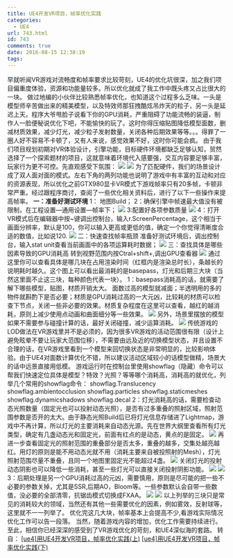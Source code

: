 ```yaml
---
title: UE4开发VR项目，帧率优化实践
categories:
  - UE4
url: 743.html
id: 743
comments: true
date: 2016-08-15 12:38:19
tags:
---
```


早就听闻VR游戏对流畅度和帧率要求比较苛刻，UE4的优化坑很深，加之我们项目偏重度体验，资源和功能量较多。所以优化就成了我工作中既头疼又占比很大的一块。 做过地编的小伙伴比较熟悉帧率优化，也知道这个过程多么乏味。一头是模型师辛苦做出来的精美模型，以及特效师那狂拽酷炫吊炸天的粒子，另一头是延迟上天。程序大爷甩脸子说看下你的GPU消耗，严重阻碍了功能流畅的装逼，制作人一脸便秘说优化下吧，不能愉快的玩了。这时你得压缩贴图降低模型面数，删减材质效果，减少灯光，减少粒子发射数量，关闭各种后期效果等等。。。得罪了一圈人好不容易不卡顿了，又有人来说，感觉效果不好，这时你可能会疯。 由于我们项目规划初期对VR体验设计，引擎功能，目标硬件环境都缺乏足够认知，贸然选择了一个探索题材的项目，这就意味着环境代入感要强，交互内容要足够丰富，玩家行为更不可控。先直观感受下氛围： ![](http://pic.element3ds.com/forum/201611/06/191335zt09mzft22e23b3e.png) ![](http://pic.element3ds.com/forum/201611/06/191346amtv4ttu1tkfvvym.png) 为了匹配硬件，我们的场景设计成了双人面对面的模式。左右下角的两列功能也说明了游戏中有丰富的互动和对应的资源表现，所以优化之前GTX980显卡VR模式下游戏帧率只有20多帧，卡顿非常严重。经过跟程序商讨，查阅了一些优化相关资料后，进行了以下一些操作来提高帧率。 **一：准备好测试环境** 1： 地图Build； 2：确保引擎中帧速最大值没有被限制，在工程设置—通用设置—帧率下； ![](http://pic.element3ds.com/forum/201611/06/191606hmwhywwcm81yhvas.png) 3:配置好各项参数质量 ![](http://pic.element3ds.com/forum/201611/06/191925ybbz0yfo6v6qlhsf.png) 4：打开VR模式后在编辑器中按~键调出控制台，输入r.ScreenPercentage，这个相当于画面分辨率，默认是100，你可以输入更高或更低的值，确定一个你觉得清晰度合适的数值，比如说120. ![](http://pic.element3ds.com/forum/201611/06/192014lppknnpippww6ny4.png) 二：快速查找帧率瓶颈 准备好测试环境后，调出控制台，输入stat unit查看当前画面中的各项运算耗时数据； ![](http://pic.element3ds.com/forum/201611/06/192356sy0z8tustkpsx06y.png) 三：查找具体是哪些因素导致的GPU消耗高 转到视野范围内按Ctral+shift+,调出GPU查看器 ![](http://pic.element3ds.com/forum/201611/06/193007n7vbztcyzyw0oynu.png) 通过这里你可以查看具体是哪几块在占用渲染时间（红框内是渲染总时长），条越长的说明耗时越久。这个图上可以看出最消耗的是basepass，灯光和后期三大块（当然这里面不止这三块，每种颜色代表一块）。 1：basepass消耗高的话，就需要了解下哪些模型，贴图，材质开销太大。 面数过高的模型就减面；半透明用的多的物件就斟酌下是否必要；材质是GPU消耗过高的一大元凶，比较耗的材质可以检查下节点，关闭一些非必要的效果。材质复杂程度在这里可以查看，越红的越消耗，原则上减少使用点动画和曲面细分等一些效果。 ![](http://pic.element3ds.com/forum/201611/06/193152kbtath89c8p94gyg.png) 另外，场景里摆放的模型如果不需要参与碰撞计算的话，最好关闭碰撞，减少运算消耗。 ![](http://pic.element3ds.com/forum/201611/06/193300sidec7dcelbdfdwl.png) 传统游戏的LOD做法在VR游戏里并不是必须的，因为很多VR游戏的活动范围很有限（设计上避免眩晕不要让玩家大范围位移），不需要由远及近的切换模型状态，并且设置不合理的话，在VR游戏里看到一个模型来回切换状态是非常明显的，比较影响体验。由于UE4对面数计算优化不错，所以建议活动区域较小的话模型做精，场景大的话中远景直接用低模。 游戏运行时在控制台里使用showflag（隐藏）命令可以帮我们快速定位具体是模型？特效？光照？等等哪个消耗高，消耗高的就优化，列举几个常用的showflag命令： showflag.Translucency showflag.ambientocclusion showflag.particles showflag.staticmeshes showflag.dynamicshadows showflag.decal 2：灯光消耗高的话，需要检查动态光照数量（固定光也可以投射动态光照），是否有过多重叠的照射区域，照射范围参数是否开的太大。由于静态光照Build后已将灯光信息存储进了Lightmap，游戏中不再计算，所以灯光的主要消耗来自动态光源。先在世界大纲里查看所有灯光类型，确定有几盏动态光和固定光，前面有红点的是动态，黄点的是固定。 ![](http://pic.element3ds.com/forum/201611/06/193418gficidndzukjcpjf.png) 再进一步查看固定光的照射范围的重叠部分是否太多，重叠的越多，交集处越亮越红。用灯的原则是能不用动态光就不用（消耗主要来自被投照射的Mesh），灯光照射范围尽量不重叠，且同一个地图里固定光不能超过4盏。 ![](http://pic.element3ds.com/forum/201611/06/193602d2b9b8b49zfc1191.png) 关闭灯光的投射动态阴影也可以降低一些消耗，甚至一些灯光可以直接关闭投射阴影功能。 ![](http://pic.element3ds.com/forum/201611/06/193657oxu9joj79ztgjeh5.png) ![](http://pic.element3ds.com/forum/201611/06/193704yknc1d4syyaimn4i.png)  3：后期处理是另一个GPU消耗过高的元凶，需要慎用，原则是尽可能的把一些不必要的参数关掉，尤其是SSR,后期AO，Bloom等。一些参数默认会自带一些数值，没必要的全部清零，抗锯齿模式切换成FXAA。 ![](http://pic.element3ds.com/forum/201611/06/193931hx1hn03zykh0pmy0.png) ![](http://pic.element3ds.com/forum/201611/06/193939jxgfgvzf6vtzfavv.png)  以上列举的三块只是常见的消耗较大的领域，当然还有其他一些需要优化的因素，例如雾效，反射球等，这里就不一一列举了。 优化完这几大块，帧率基本上会提高不少,看游戏实际情况优化工作可以告一段落。 当然，随着游戏内容的增加，优化工作需要持续进行。至此，相信你已经深深的感受到了VR游戏优化的苛刻，和UE4深似海的套路。 转自： [\[ue4\]用UE4开发VR项目，帧率优化实践(上)](http://www.element3ds.com/thread-86859-1-1.html) [\[ue4\]用UE4开发VR项目，帧率优化实践(下)](http://www.element3ds.com/thread-86863-1-1.html)